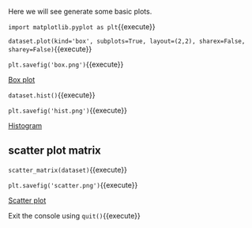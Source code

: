 Here we will see generate some basic plots. 

`import matplotlib.pyplot as plt`{{execute}}

`dataset.plot(kind='box', subplots=True, layout=(2,2), sharex=False, sharey=False)`{{execute}}

`plt.savefig('box.png')`{{execute}}

[Box plot](http://[[HOST_SUBDOMAIN]]-80-[[KATACODA_HOST]].environments.katacoda.com/box.png)

`dataset.hist()`{{execute}}

`plt.savefig('hist.png')`{{execute}}

[Histogram](http://[[HOST_SUBDOMAIN]]-80-[[KATACODA_HOST]].environments.katacoda.com/hist.png)

## scatter plot matrix

`scatter_matrix(dataset)`{{execute}}

`plt.savefig('scatter.png')`{{execute}}

[Scatter plot](http://[[HOST_SUBDOMAIN]]-80-[[KATACODA_HOST]].environments.katacoda.com/scatter.png)

Exit the console using `quit()`{{execute}}
